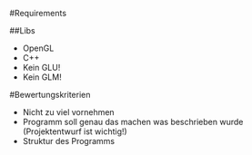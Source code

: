 #Requirements 

##Libs 
* OpenGL 
* C++ 
* Kein GLU!
* Kein GLM! 

#Bewertungskriterien 
* Nicht zu viel vornehmen 
* Programm soll genau das machen was beschrieben wurde (Projektentwurf ist wichtig!) 
* Struktur des Programms 


